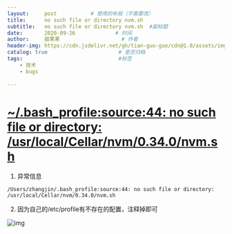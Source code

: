 ```yaml
---
layout:     post           # 使用的布局（不需要改）
title:      no such file or directory nvm.sh
subtitle:   no such file or directory nvm.sh  #副标题
date:       2020-09-26             # 时间
author:     甜果果                    # 作者
header-img: https://cdn.jsdelivr.net/gh/tian-guo-guo/cdn@1.0/assets/img/post-bg-debug.png    #背景图片
catalog: true                       # 是否归档
tags:                               #标签
    - 技术
    - bugs
 
---
```


# [~/.bash_profile:source:44: no such file or directory: /usr/local/Cellar/nvm/0.34.0/nvm.sh](https://www.cnblogs.com/QuestionsZhang/p/10960124.html)

1.  异常信息

```
/Users/zhangjin/.bash_profile:source:44: no such file or directory: /usr/local/Cellar/nvm/0.34.0/nvm.sh
```

2.  因为自己的/etc/profile有不存在的配置，注释掉即可

![img](https://cdn.jsdelivr.net/gh/tian-guo-guo/cdn@master/assets/picgoimg/20200926165512.png)

